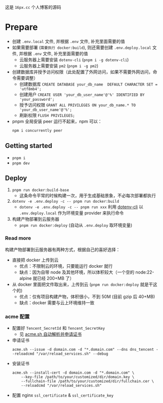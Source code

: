 这是 `16px.cc` 个人博客的源码

# Prepare

- 创建 `.env.local` 文件, 并根据 `.env` 文件, 补充里面需要的值
- 如果需要部署 (`需要执行 docker:build`), 则还需要创建 `.env.deploy.local` 文件, 并根据 `.env` 文件, 补充里面需要的值
  - 云服务器上需要安装 `dotenv-cli` (`pnpm i -g dotenv-cli`)
  - 云服务器上需要安装 `pm2` (`pnpm i -g pm2`)
- 创建数据库并授予访问权限（此处配置了外网访问，如果不需要外网访问，命令需要调整）
  - 创建数据库 `CREATE DATABASE your_db_name  DEFAULT CHARACTER SET = 'utf8mb4';`
  - 创建用户 `CREATE USER 'your_db_user_name'@'%' IDENTIFIED BY 'your_password';`
  - 授予访问权限 `GRANT ALL PRIVILEGES ON your_db_name.* TO 'your_db_user_name'@'%';`
  - 刷新权限 `FLUSH PRIVILEGES;`
- pnpm 全局安装 peer 运行不起来，npm 可以：
  ```cmd
  npm i concurrently peer
  ```

## Getting started

- `pnpm i`
- `pnpm dev`

## Deploy

1. `pnpm run docker:build-base`
   - 这条命令平常的时候构建一次，用于生成基础景象，不必每次部署都执行
2. `dotenv -e .env.deploy -c -- pnpm run docker:build`
   - `dotenv -e .env.deploy -c -- pnpm run xxx` 利用 [dotenv-cli](https://www.npmjs.com/package/dotenv-cli) 以 `.env.deploy.local` 作为环境变量 provider 来执行命令
3. 构建产物部署到云服务器
   - `pnpm run docker:deploy` (自动从 `.env.deploy` 取环境变量)

### Read more

构建产物部署到云服务器有两种方式，根据自己的喜好选择：

- 直接把 docker 上传到云
  - 优点：不限制云的环境，只要能运行 docker 就行
  - 缺点：因为自带 node 及其他环境，所以体积较大（一个空的 node:22-alpine 就已经 200+MB 了）
- 从 docker 里面把文件取出来，上传到云 (`pnpm run docker:deploy` 就是干这个的)
  - 优点：仅有项目构建产物，体积很小，不到 50M (目前 gzip 后 40+MB)
  - 缺点：docker 需要与云上环境维持一致

### acme 配置

- 配置好 `Tencent_SecretId` 和 `Tencent_SecretKey`
  - 见 [acme.sh 自动解析并申请证书](https://cloud.tencent.com/document/product/302/105900)
- 申请证书
  ```
  acme.sh --issue -d domain.com -d "*.domain.com" --dns dns_tencent --reloadcmd "/var/reload_services.sh" --debug
  ```
- 安装证书
  ```
  acme.sh --install-cert -d domain.com -d "*.domain.com" \
      --key-file /path/to/your/customized/dir/domain.key \
      --fullchain-file /path/to/your/customized/dir/fullchain.cer \
      --reloadcmd "/var/reload_services.sh"
  ```
- 配置 nginx `ssl_certificate` & `ssl_certificate_key`
